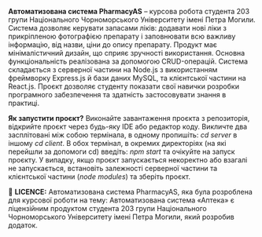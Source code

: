 **Автоматизована система PharmacyAS** – курсова робота студента 203 групи Національного Чорноморського Університету імені Петра Могили. Система дозволяє керувати запасами ліків: додавати нові ліки з прикріпленою фотографією препарату і заповнювати всю важливу інформацію, від назви, ціни до опису препарату. Продукт має мінімалістичний дизайн, що сприяє зручності використання. Основна функціональність реалізована за допомогою CRUD-операцій. Система складається з серверної частини на Node.js з використанням фреймворку Express.js й бази даних MySQL, та клієнтської частини на React.js. Проєкт дозволяє студенту показати свої навички розробки програмного забезпечення та здатність застосовувати знання в практиці.

**Як запустити проєкт?** Виконайте завантаження проєкта з репозиторія, відкрийте проєкт через будь-яку IDE або редактор коду. Викличте два засплітовані між собою термінала, в одному пропишіть: _cd server_ в іншому _cd client_. В обох термінал, в окремих директоріях (на які перейшли за допомоги cd) введіть: _npm start_ та очікуйте на запуск проєкту. У випадку, якщо проєкт запускається некоректно або взагалі не запускається, встановіть залежності серверної частини та клієнтської частини (_node modules_) та зберіть проєкт.

📜 **LICENCE:** Автоматизована система PharmacyAS, яка була розроблена для курсової роботи на тему: Автоматизована система «Аптека» є ліцензійним продуктом студента 203 групи Національного Чорноморського Університету імені Петра Могили, який розробив додаток.
